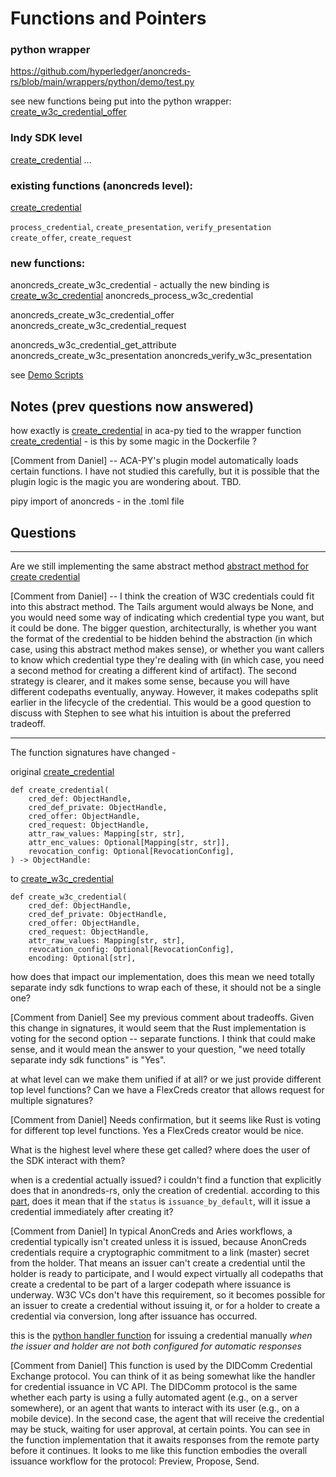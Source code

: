 # Functions and Pointers

### python wrapper

https://github.com/hyperledger/anoncreds-rs/blob/main/wrappers/python/demo/test.py

see new functions being put into the python wrapper:
[create_w3c_credential_offer](https://github.com/hyperledger/anoncreds-rs/pull/273/files#diff-f700874ced6aa62466f7a24eb730cd568dcdfa6f6f98322ea1e802dbc8fe91a8R712)

### Indy SDK level

[create_credential](https://github.com/hyperledger/aries-cloudagent-python/blob/cd4f1dc8fddc1194e0abc00ef4fb3d671745ad51/aries_cloudagent/indy/sdk/issuer.py#L153)
...

### existing functions (anoncreds level):

[create_credential](https://github.com/hyperledger/aries-cloudagent-python/blob/cd4f1dc8fddc1194e0abc00ef4fb3d671745ad51/aries_cloudagent/anoncreds/issuer.py#L546)

`process_credential`,
`create_presentation`,
`verify_presentation`
`create_offer`,
`create_request`

### new functions:

anoncreds_create_w3c_credential - actually the new binding is [create_w3c_credential](https://github.com/hyperledger/anoncreds-rs/pull/273/files#diff-f700874ced6aa62466f7a24eb730cd568dcdfa6f6f98322ea1e802dbc8fe91a8R1043)
anoncreds_process_w3c_credential

anoncreds_create_w3c_credential_offer
anoncreds_create_w3c_credential_request

anoncreds_w3c_credential_get_attribute
anoncreds_create_w3c_presentation
anoncreds_verify_w3c_presentation

see [Demo Scripts](https://github.com/hyperledger/anoncreds-rs/pull/266/files#diff-f0f0c92035decc44061ca415febaa763d3b4b86afc79572ba83f4d76d2a0f617R523)

## Notes (prev questions now answered)

how exactly is [create_credential](https://github.com/hyperledger/aries-cloudagent-python/blob/cd4f1dc8fddc1194e0abc00ef4fb3d671745ad51/aries_cloudagent/indy/issuer.py#L114) in aca-py tied to the wrapper function [create_credential](https://github.com/hyperledger/anoncreds-rs/blob/main/wrappers/python/anoncreds/bindings.py#L631C5-L631C22) - is this by some magic in the Dockerfile ?

[Comment from Daniel] -- ACA-PY's plugin model automatically loads certain functions. I have not studied this carefully, but it is possible that the plugin logic is the magic you are wondering about. TBD.

pipy import of anoncreds - in the .toml file

## Questions

---

Are we still implementing the same abstract method
[abstract method for create credential](https://github.com/hyperledger/aries-cloudagent-python/blob/cd4f1dc8fddc1194e0abc00ef4fb3d671745ad51/aries_cloudagent/indy/issuer.py#L113)

[Comment from Daniel] -- I think the creation of W3C credentials could fit into this abstract method. The Tails argument would always be None, and you would need some way of indicating which credential type you want, but it could be done. The bigger question, architecturally, is whether you want the format of the credential to be hidden behind the abstraction (in which case, using this abstract method makes sense), or whether you want callers to know which credential type they're dealing with (in which case, you need a second method for creating a different kind of artifact). The second strategy is clearer, and it makes some sense, because you will have different codepaths eventually, anyway. However, it makes codepaths split earlier in the lifecycle of the credential. This would be a good question to discuss with Stephen to see what his intuition is about the preferred tradeoff.

---


The function signatures have changed -

original [create_credential](https://github.com/hyperledger/anoncreds-rs/blob/3004b69871f80a34514a68c24a822b3c46bc55fd/wrappers/python/anoncreds/bindings.py#L631)

```
def create_credential(
    cred_def: ObjectHandle,
    cred_def_private: ObjectHandle,
    cred_offer: ObjectHandle,
    cred_request: ObjectHandle,
    attr_raw_values: Mapping[str, str],
    attr_enc_values: Optional[Mapping[str, str]],
    revocation_config: Optional[RevocationConfig],
) -> ObjectHandle:
```

to
[create_w3c_credential](https://github.com/hyperledger/anoncreds-rs/pull/273/files#diff-f700874ced6aa62466f7a24eb730cd568dcdfa6f6f98322ea1e802dbc8fe91a8R1043)

```
def create_w3c_credential(
    cred_def: ObjectHandle,
    cred_def_private: ObjectHandle,
    cred_offer: ObjectHandle,
    cred_request: ObjectHandle,
    attr_raw_values: Mapping[str, str],
    revocation_config: Optional[RevocationConfig],
    encoding: Optional[str],
```

how does that impact our implementation, does this mean we need totally separate indy sdk functions to wrap each of these, it should not be a single one?

[Comment from Daniel] See my previous comment about tradeoffs. Given this change in signatures, it would seem that the Rust implementation is voting for the second option -- separate functions. I think that could make sense, and it would mean the answer to your question, "we need totally separate indy sdk functions" is "Yes".

at what level can we make them unified if at all? or we just provide different top level functions?  Can we have a FlexCreds creator that allows request for multiple signatures?

[Comment from Daniel] Needs confirmation, but it seems like Rust is voting for different top level functions. Yes a FlexCreds creator would be nice.

What is the highest level where these get called? where does the user of the SDK interact with them?

when is a credential actually issued? i couldn't find a function that explicitly does that in anondreds-rs, only the creation of credential. according to this [part](https://github.com/DSRCorporation/anoncreds-rs/blob/17bd63d8eb032232f418111dd9b0ae7751062aae/src/services/issuer.rs#L755), does it mean that if the `status` is `issuance_by_default`, will it issue a credential immediately after creating it?

[Comment from Daniel] In typical AnonCreds and Aries workflows, a credential typically isn't created unless it is issued, because AnonCreds credentials require a cryptographic commitment to a link (master) secret from the holder. That means an issuer can't create a credential until the holder is ready to participate, and I would expect virtually all codepaths that create a credental to be part of a larger codepath where issuance is underway. W3C VCs don't have this requirement, so it becomes possible for an issuer to create a credential without issuing it, or for a holder to create a credential via conversion, long after issuance has occurred.  

this is the [python handler function](https://github.com/hyperledger/aries-cloudagent-python/blob/c677185d3a3a36b498109236131684c322d75f5a/aries_cloudagent/protocols/issue_credential/v1_0/routes.py#L546) for issuing a credential manually _when the issuer and holder are not both configured for automatic responses_

[Comment from Daniel] This function is used by the DIDComm Credential Exchange protocol. You can think of it as being somewhat like the handler for credential issuance in VC API. The DIDComm protocol is the same whether each party is using a fully automated agent (e.g., on a server somewhere), or an agent that wants to interact with its user (e.g., on a mobile device). In the second case, the agent that will receive the credential may be stuck, waiting for user approval, at certain points. You can see in the function implementation that it awaits responses from the remote party before it continues. It looks to me like this function embodies the overall issuance workflow for the protocol: Preview, Propose, Send. 